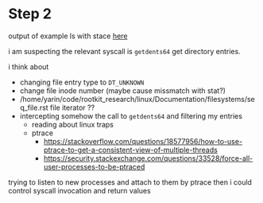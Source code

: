 # Step 2
output of example ls with stace [here](./ls_strace.txt)

i am suspecting the relevant syscall is `getdents64` get directory entries.

i think about 

- changing file entry type to `DT_UNKNOWN`
- change file inode number (maybe cause missmatch with stat?)
- /home/yarin/code/rootkit_research/linux/Documentation/filesystems/seq_file.rst file iterator ??
- intercepting somehow the call to `getdents64` and filtering my entries
  - reading about linux traps
  - ptrace
    - https://stackoverflow.com/questions/18577956/how-to-use-ptrace-to-get-a-consistent-view-of-multiple-threads
    - https://security.stackexchange.com/questions/33528/force-all-user-processes-to-be-ptraced


trying to listen to new processes and attach to them by ptrace
then i could control syscall invocation and return values